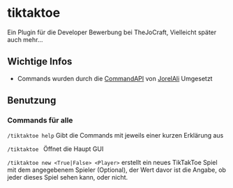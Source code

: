 # tiktaktoe
Ein Plugin für die Developer Bewerbung bei TheJoCraft, 
Vielleicht später auch mehr...

## Wichtige Infos

- Commands wurden durch die [CommandAPI](https://github.com/JorelAli/CommandAPI) von [JorelAli](https://github.com/JorelAli/) Umgesetzt

## Benutzung

### Commands für alle

`/tiktaktoe help` Gibt die Commands mit jeweils einer kurzen Erklärung aus

`/tiktaktoe ` Öffnet die Haupt GUI

`/tiktaktoe new <True|False> <Player>` erstellt ein neues TikTakToe Spiel mit dem angegebenem Spieler (Optional), der Wert davor ist die Angabe, ob jeder dieses Spiel sehen kann, oder nicht.